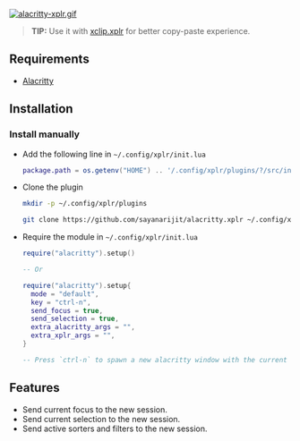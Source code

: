 [![alacritty-xplr.gif](https://s9.gifyu.com/images/alacritty-xplr.gif)](https://gifyu.com/image/GJGU)

> **TIP:** Use it with [xclip.xplr](https://github.com/sayanarijit/xclip.xplr) for better copy-paste experience.


Requirements
------------

- [Alacritty](https://github.com/alacritty/alacritty)


Installation
------------

### Install manually

- Add the following line in `~/.config/xplr/init.lua`

  ```lua
  package.path = os.getenv("HOME") .. '/.config/xplr/plugins/?/src/init.lua'
  ```

- Clone the plugin

  ```bash
  mkdir -p ~/.config/xplr/plugins

  git clone https://github.com/sayanarijit/alacritty.xplr ~/.config/xplr/plugins/alacritty
  ```

- Require the module in `~/.config/xplr/init.lua`

  ```lua
  require("alacritty").setup()
  
  -- Or
  
  require("alacritty").setup{
    mode = "default",
    key = "ctrl-n",
    send_focus = true,
    send_selection = true,
    extra_alacritty_args = "",
    extra_xplr_args = "",
  }

  -- Press `ctrl-n` to spawn a new alacritty window with the current selection
  ```


Features
--------

- Send current focus to the new session.
- Send current selection to the new session.
- Send active sorters and filters to the new session.
